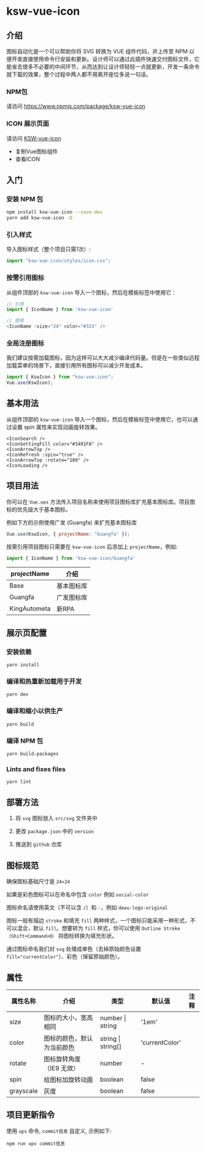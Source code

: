 # ksw-vue-icon

## 介绍

图标自动化是一个可以帮助你将 SVG 转换为 VUE 组件代码，并上传至 NPM 以便开发直接使用命令行安装和更新。设计师可以通过此插件快速交付图标文件，它能省去很多不必要的中间环节，从而达到让设计师轻轻一点就更新，开发一条命令就下载的效果，整个过程中两人都不用离开座位多说一句话。

### NPM包

请访问 https://www.npmjs.com/package/ksw-vue-icon

### ICON 展示页面

请访问 [KSW-vue-icon](https://sengoku-f.github.io/KSW-vue-icon/)

- 复制Vue图标组件
- 查看ICON

## 入门

### 安装 NPM 包

```sh
npm install ksw-vue-icon --save-dev
yarn add ksw-vue-icon -D
```

### 引入样式

导入图标样式（整个项目只需1次）:

```js
import "ksw-vue-icon/styles/icon.css";
```

### 按需引用图标

从组件顶部的 `ksw-vue-icon` 导入一个图标，然后在模板标签中使用它：

```js
// 引用
import { IconName } from 'ksw-vue-icon'

// 使用
<IconName :size="24" color="#333" />
```

### 全局注册图标

我们建议按需加载图标，因为这样可以大大减少编译代码量。但是在一些类似远程加载菜单的场景下，直接引用所有图标可以减少开发成本。

```js
import { KswIcon } from "ksw-vue-icon";
Vue.use(KswIcon);
```

## 基本用法

从组件顶部的 `ksw-vue-icon` 导入一个图标，然后在模板标签中使用它，也可以通过设置 spin 属性来实现动画旋转效果。

```
<IconSearch />
<IconSettingFill color="#3491FA" />
<IconArrowTop />
<IconRefresh :spin="true" />
<IconArrowTop :rotate="180" />
<IconLoading />
```

## 项目用法

你可以在 `Vue.ues` 方法传入项目名称来使用项目图标库扩充基本图标库。项目图标的优先级大于基本图标。

例如下方的示例使用广发 (Guangfa) 来扩充基本图标库

```js
Vue.use(KswIcon, { projectName: "Guangfa" });
```

按需引用项目图标只需要在 `ksw-vue-icon` 后添加上 `projectName`，例如:

```js
import { IconName } from 'ksw-vue-icon/Guangfa'
```

| projectName  | 介绍                     | 
| --------- | -------------------------- |
| Base      |  基本图标库       |
| Guangfa     | 广发图标库 |
| KingAutometa     | 新RPA |

## 展示页配置

### 安装依赖

```
yarn install
```

### 编译和热重新加载用于开发

```
yarn dev
```

### 编译和缩小以供生产

```
yarn build

```

### 编译 NPM 包

```
yarn build-packages

```

### Lints and fixes files

```
yarn lint
```

## 部署方法

1. 将 `svg` 图标放入 `src/svg` 文件夹中

2. 更改 `package.json` 中的 `version`

3. 推送到 `github` 仓库

## 图标规范

确保图标基础尺寸是 `24×24`

如果是彩色图标可以在命名中包含 `color` 例如 `social-color`

图标命名请使用英文（不可以含 `/`）和 `-`，例如 `dewu-logo-original`

图标一般有描边 `stroke` 和填充 `fill` 两种样式，一个图标只能采用一种形式，不可以混合，默认 `fill`。想要转为 `fill` 样式，你可以使用 `Outline Stroke（Shift+Command+O）` 将图标转换为填充形状。

通过图标命名我们对 `svg` 处理成单色（去掉原始颜色设置 `fill="currentColor"`）、彩色（保留原始颜色）。

## 属性

| 属性名称  | 介绍                       | 类型                   | 默认值         | 注释 |
| --------- | -------------------------- | ---------------------- | -------------- | ---- |
| size      | 图标的大小，宽高相同       | number &#124; string   | '1em'          |
| color     | 图标的颜色，默认为当前颜色 | string &#124; string[] | 'currentColor' |
| rotate    | 图标旋转角度（IE9 无效）   | number                 | -              |
| spin      | 给图标加旋转动画           | boolean                | false          |
| grayscale | 灰度                       | boolean                | false          |

## 项目更新指令

使用 `upv` 命令, `commit信息` 自定义, 示例如下:

```
npm run upv commit信息
```
